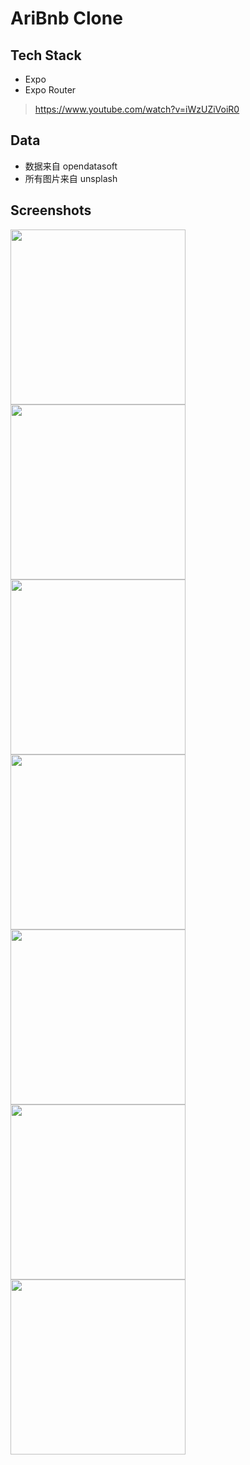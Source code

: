 # AriBnb Clone

## Tech Stack

- Expo
- Expo Router

> https://www.youtube.com/watch?v=iWzUZiVoiR0

## Data

- 数据来自 opendatasoft
- 所有图片来自 unsplash

## Screenshots

<img src="./screenshots/首页1.png" width="280" /><img src="./screenshots/首页2.png" width="280" /><img src="./screenshots/calendar.png" width="280" /><img src="./screenshots/categorySheet.png" width="280" /><img src="./screenshots/search.png" width="280" /><img src="./screenshots/详情页1.jpg" width="280" /><img src="./screenshots/详情页2.jpg" width="280" />
